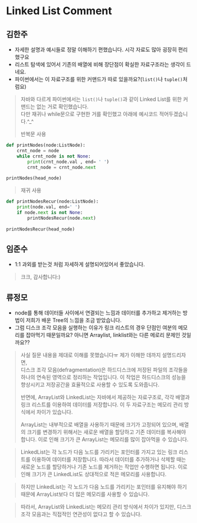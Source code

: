 # Linked List Comment

## 김한주
- 자세한 설명과 예시들로 정말 이해하기 편했습니다. 시각 자료도 많아 굉장히 편리했구요
- 리스트 탐색에 있어서 기존의 배열에 비해 장단점이 확실한 자료구조라는 생각이 드네요.
- 파이썬에서는 이 자료구조를 위한 커맨드가 따로 있을까요?(`list()`나 `tuple()`처럼요)

> 자바와 다르게 파이썬에서는 `list()`나 `tuple()`과 같이 Linked List를 위한 커맨드는 없는 거로 확인했습니다.  
> 다만 재귀나 while문으로 구현한 거를 확인했고 아래에 예시코드 적어두겠습니다.^_^  
> 
>반복문 사용  
```python
def printNodes(node:ListNode):
    crnt_node = node
    while crnt_node is not None:
        print(crnt_node.val , end= ' ')
        crnt_node = crnt_node.next
        
printNodes(head_node)
```  

>재귀 사용  
```python
def printNodesRecur(node:ListNode):
    print(node.val, end=' ')
    if node.next is not None:
        printNodesRecur(node.next)
        
printNodesRecur(head_node)
```  

## 임준수 
- 1:1 과외를 받는것 처럼 자세하게 설명되어있어서 좋았습니다.
> 크크, 감사합니다:)

## 류정모
- node를 통해 데이터들 사이에서 연결되는 느낌과 데이터를 추가하고 제거하는 방법이 저희가 배운 Tree의 느낌을 조금 받았습니다.
- 그럼 디스크 조각 모음을 실행하는 이유가 링크 리스트의 경우 단점인 여분의 메모리를 잡아먹기 때문일까요? 아니면 Arraylist, linklist와는 다른 메로리 문제인 것일까요??
> 사실 질문 내용을 제대로 이해를 못했습니다ㅠ 제가 이해한 데까지 설명드리자면,  
> 디스크 조각 모음(defragmentation)은 하드디스크에 저장된 파일의 조각들을 하나의 연속된 영역으로 정리하는 작업입니다. 이 작업은 하드디스크의 성능을 향상시키고 저장공간을 효율적으로 사용할 수 있도록 도와줍니다.  
> 
>반면에, ArrayList와 LinkedList는 자바에서 제공하는 자료구조로, 각각 배열과 링크 리스트를 이용하여 데이터를 저장합니다. 이 두 자료구조는 메모리 관리 방식에서 차이가 있습니다.  
>
>ArrayList는 내부적으로 배열을 사용하기 때문에 크기가 고정되어 있으며, 배열의 크기를 변경하기 위해서는 새로운 배열을 할당하고 기존 데이터를 복사해야 합니다. 이로 인해 크기가 큰 ArrayList는 메모리를 많이 잡아먹을 수 있습니다.  

>LinkedList는 각 노드가 다음 노드를 가리키는 포인터를 가지고 있는 링크 리스트를 이용하여 데이터를 저장합니다. 따라서 데이터를 추가하거나 삭제할 때는 새로운 노드를 할당하거나 기존 노드를 제거하는 작업만 수행하면 됩니다. 이로 인해 크기가 큰 LinkedList도 상대적으로 적은 메모리를 사용합니다.

>하지만 LinkedList는 각 노드가 다음 노드를 가리키는 포인터를 유지해야 하기 때문에 ArrayList보다 더 많은 메모리를 사용할 수 있습니다.

>따라서, ArrayList와 LinkedList는 메모리 관리 방식에서 차이가 있지만, 디스크 조각 모음과는 직접적인 연관성이 없다고 할 수 있습니다.
